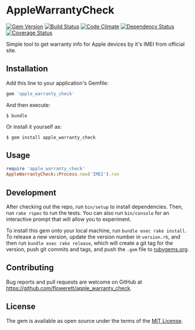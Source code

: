 # AppleWarrantyCheck

[![Gem Version](https://badge.fury.io/rb/apple_warranty_check.svg)](http://badge.fury.io/rb/apple_warranty_check)
[![Build Status](https://travis-ci.org/flowerett/apple_warranty_check.svg?branch=master)](https://travis-ci.org/flowerett/apple_warranty_check)
[![Code Climate](https://codeclimate.com/github/flowerett/apple_warranty_check/badges/gpa.svg)](https://codeclimate.com/github/flowerett/apple_warranty_check)
[![Dependency Status](https://gemnasium.com/flowerett/apple_warranty_check.svg)](https://gemnasium.com/flowerett/apple_warranty_check)
[![Coverage Status](https://coveralls.io/repos/flowerett/apple_warranty_check/badge.svg)](https://coveralls.io/r/flowerett/apple_warranty_check)

Simple tool to get warranty info for Apple devices by it's IMEI from official site.

## Installation

Add this line to your application's Gemfile:

```ruby
gem 'apple_warranty_check'
```

And then execute:

    $ bundle

Or install it yourself as:

    $ gem install apple_warranty_check

## Usage

```ruby
require 'apple_warranty_check'
AppleWarrantyCheck::Process.new('IMEI').run
```

## Development

After checking out the repo, run `bin/setup` to install dependencies. Then, run `rake rspec` to run the tests. You can also run `bin/console` for an interactive prompt that will allow you to experiment.

To install this gem onto your local machine, run `bundle exec rake install`. To release a new version, update the version number in `version.rb`, and then run `bundle exec rake release`, which will create a git tag for the version, push git commits and tags, and push the `.gem` file to [rubygems.org](https://rubygems.org).

## Contributing

Bug reports and pull requests are welcome on GitHub at https://github.com/flowerett/apple_warranty_check.


## License

The gem is available as open source under the terms of the [MIT License](http://opensource.org/licenses/MIT).


